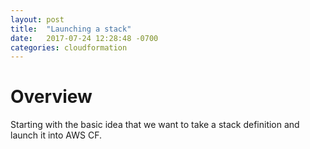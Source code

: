 ```yaml
---
layout: post
title:  "Launching a stack"
date:   2017-07-24 12:28:48 -0700
categories: cloudformation
---
```


<h1>Overview</h1>

<p>
Starting with the basic idea that we want to take a stack definition and launch it into AWS CF.
</p>

